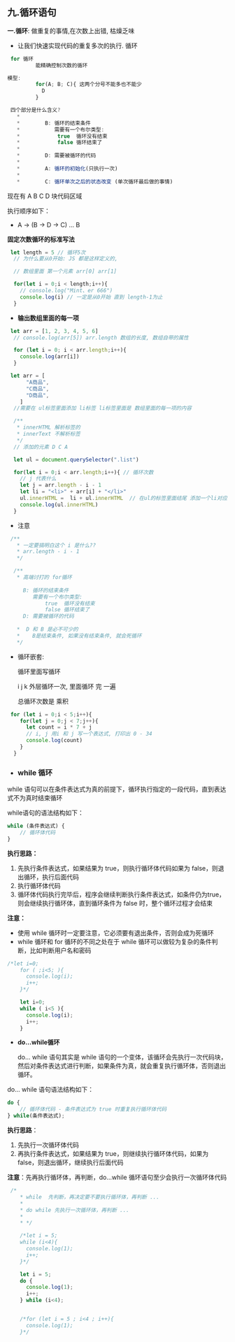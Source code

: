 ## **九.循环语句**

**一.循环**: 做重复的事情,在次数上出错, 枯燥乏味

- 让我们快速实现代码的重复多次的执行. 循环

```js
 for 循环
         能精确控制次数的循环
```

```js
模型:
         for(A; B; C){ 这两个分号不能多也不能少
           D
         }
```

```js
 四个部分是什么含义?
   *
   *        B: 循环的结束条件
   *           需要有一个布尔类型:
   *            true  循环没有结束
   *            false 循环结束了
   *
   *        D: 需要被循环的代码
   *
   *        A: 循环的初始化(只执行一次)
   *
   *        C: 循环单次之后的状态改变 (单次循环最后做的事情)
```

  现在有 A B C D 块代码区域

执行顺序如下：

- A -> (B -> D -> C) ... B


**固定次数循环的标准写法**

```js
 let length = 5 // 循环5次
  // 为什么要从0开始: JS 都是这样定义的,

  // 数组里面 第一个元素 arr[0] arr[1]

  for(let i = 0;i < length;i++){
    // console.log("Mint、er 666")
    console.log(i) // 一定是从0开始 直到 length-1为止
  }
```

- **输出数组里面的每一项**

```js
 let arr = [1, 2, 3, 4, 5, 6]
  // console.log(arr[5]) arr.length 数组的长度, 数组自带的属性

  for (let i = 0; i < arr.length;i++){
    console.log(arr[i])
  }
```

```js
 let arr = [
      "A商品",
      "C商品",
      "D商品",
    ]
  //需要在 ul标签里面添加 li标签 li标签里面是 数组里面的每一项的内容

  /**
   * innerHTML 解析标签的
   * innerText 不解析标签
   */
  // 添加的元素 D C A

  let ul = document.querySelector(".list")

  for(let i = 0;i < arr.length;i++){ // 循环次数
    // j 代表什么
    let j = arr.length - i - 1
    let li = "<li>" + arr[i] + "</li>"
    ul.innerHTML =  li + ul.innerHTML  // 在ul的标签里面结尾 添加一个li对应的字符串
    console.log(ul.innerHTML)
  }
```

- 注意

```js
 /**
   * 一定要搞明白这个 i 是什么??
   * arr.length - i - 1
   */

  /**
   * 高端讨打的 for循环
   
     B: 循环的结束条件
        需要有一个布尔类型:
          	true  循环没有结束
            false 循环结束了
   	 D: 需要被循环的代码
   
   *  D 和 B 是必不可少的
   *    B是结束条件, 如果没有结束条件, 就会死循环
   */
```

-  循环嵌套:    

     循环里面写循环   

     i j k    外层循环一次, 里面循环 完 一遍 

    总循环次数是 乘积 

```js
 for (let i = 0;i < 5;i++){
    for(let j = 0;j < 7;j++){
      let count = i * 7 + j
      // i, j 用i 和 j 写一个表达式, 打印出 0 - 34
      console.log(count)
    }
  }
```

- ### **while 循环**

while 语句可以在条件表达式为真的前提下，循环执行指定的一段代码，直到表达式不为真时结束循环

while语句的语法结构如下： 

```js
while (条件表达式) {
    // 循环体代码 
}
```

**执行思路：**

1. 先执行条件表达式，如果结果为 true，则执行循环体代码如果为 false，则退出循环，执行后面代码
2. 执行循环体代码
3. 循环体代码执行完毕后，程序会继续判断执行条件表达式，如条件仍为true，则会继续执行循环体，直到循环条件为 false 时，整个循环过程才会结束 

**注意：**

- 使用 while 循环时一定要注意，它必须要有退出条件，否则会成为死循环
- while 循环和 for 循环的不同之处在于 while 循环可以做较为复杂的条件判断，比如判断用户名和密码

```js
/*let i=0;
    for ( ;i<5; ){
      console.log(i);
      i++;
    }*/

    let i=0;
    while ( i<5 ){
      console.log(i);
      i++;
    }
```

- **do…while循环**

    do... while 语句其实是 while 语句的一个变体，该循环会先执行一次代码块，然后对条件表达式进行判断，如果条件为真，就会重复执行循环体，否则退出循环。

do... while 语句语法结构如下：

```js
do {
    // 循环体代码 - 条件表达式为 true 时重复执行循环体代码
} while(条件表达式);
```

**执行思路**：

1. 先执行一次循环体代码  
2. 再执行条件表达式，如果结果为 true，则继续执行循环体代码，如果为 false，则退出循环，继续执行后面代码 

**注意**：先再执行循环体，再判断，do…while 循环语句至少会执行一次循环体代码

```js
 /*
    * while  先判断，再决定要不要执行循环体，再判断 ...
    *
    * do while 先执行一次循环体，再判断 ...
    *
    * */

    /*let i = 5;
    while (i<4){
      console.log(1);
      i++;
    }*/

    let i = 5;
    do {
      console.log(1);
      i++;
    } while (i<4);


    /*for (let i = 5 ; i<4 ; i++){
      console.log(1);
    }*/
```

